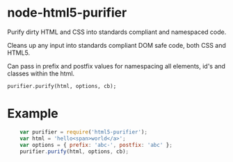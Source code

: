 # node-html5-purifier

Purify dirty HTML and CSS into standards compliant and namespaced code.

Cleans up any input into standards compliant DOM safe code, both CSS and HTML5.

Can pass in prefix and postfix values for namespacing all elements, id's and classes
within the html.

```purifier.purify(html, options, cb);```

# Example
```js
	var purifier = require('html5-purifier');
	var html = 'hello<span>world</a>';
	var options = { prefix: 'abc-', postfix: 'abc' };
	purifier.purify(html, options, cb);
```
